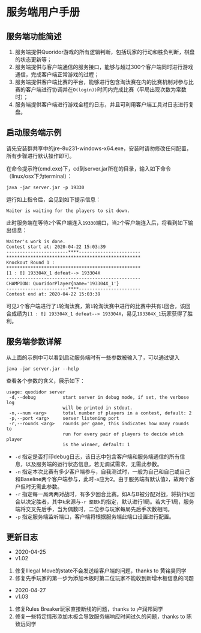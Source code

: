# 服务端用户手册

## 服务端功能简述
1. 服务端提供Quoridor游戏的所有逻辑判断，包括玩家的行动和胜负判断，棋盘的状态更新等；
2. 服务端提供与客户端通信的服务接口，能够与超过300个客户端同时进行游戏通信，完成客户端正常游戏的过程；
3. 服务端提供客户端比赛的平台，能够进行包含淘汰赛在内的比赛机制对参与比赛的客户端进行协调并在`O(log(n))`时间内完成比赛（平局出现次数为常数时）；
4. 服务端提供客户端进行游戏全程的日志，并且可利用客户端工具对日志进行复盘。

## 启动服务端示例
请先安装群共享中的jre-8u231-windows-x64.exe，安装时请勿修改任何配置，所有步骤进行默认操作即可。

在命令提示符(cmd.exe)下，cd到server.jar所在的目录，输入如下命令（linux/osx下为terminal）：
```shell
java -jar server.jar -p 19330
```

运行如上指令后，会见到如下提示信息：
```shell
Waiter is waiting for the players to sit down.
```

此时服务端在等待`2`个客户端连入`19330`端口，当`2`个客户端连入后，将看到如下输出信息：
```shell
Waiter's work is done.
Contest start at: 2020-04-22 15:03:39
-----------------------****-----------------------
**************************************************
Knockout Round 1 :
**************************************************
[1 : 0] 193304X_1 defeat--> 193304X
--------------------------------------------------
CHAMPION: QuoridorPlayer{name='193304X_1'}
-----------------------****-----------------------
Contest end at: 2020-04-22 15:03:39
```

可见`2`个客户端进行了`1`轮淘汰赛，第`1`轮淘汰赛中进行的比赛中共有`1`回合，该回合成绩为`[1 : 0] 193304X_1 defeat--> 193304X`，易见`193304X_1`玩家获得了胜利。

## 服务端参数详解
从上面的示例中可以看到启动服务端时有一些参数被输入了，可以通过键入
```shell
java -jar server.jar --help
```
查看各个参数的含义，展示如下：
```shell
usage: quodidor server
 -d,--debug          start server in debug mode, if set, the verbose log
                     will be printed in stdout.
 -n,--num <arg>      total number of players in a contest, default: 2
 -p,--port <arg>     server listening port
 -r,--rounds <arg>   rounds per game, this indicates how many rounds to
                     run for every pair of players to decide which player
                     is the winner, default: 1
```
- `-d` 指定是否打印debug日志，该日志中包含客户端和服务端通信的所有信息，以及服务端的运行状态信息，若无调试需求，无需此参数。
- `-n` 指定本次比赛有多少客户端参与，自我测试时，一般为自己和自己或自己和Baseline两个客户端参与，此时`-n`应为2。由于服务端有默认值`2`，故两个客户但时无需此参数。
- `-r` 指定每一局两两对战时，有多少回合比赛。如A与B被分配对战，将执行`k`回合以决定胜者，其中`k`来源与`-r 整数k`的指定，默认进行1局。若大于1局，服务端将交叉先后手，当为偶数时，二位参与玩家每局先后手次数相同。
- `-p` 指定服务端监听端口，客户端将根据服务端此端口设置进行配置。


## 更新日志
- 2020-04-25    
- v1.02
1. 修复Illegal Move的state不会发送给客户端的问题，thanks to 黄铭昊同学
2. 修复先手玩家的第一步为添加木板时第二位玩家不能收到新增木板信息的问题

- 2020-04-27
- v1.03
1. 修复Rules Breaker玩家直接断线的问题，thanks to 卢润邦同学
2. 修复一些特定情形添加木板会导致服务端响应时间过久的问题，thanks to 陈致远同学